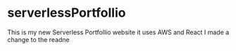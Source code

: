 # serverlessPortfollio

This is my new Serverless Portfollio website it uses AWS and React
I made a change to the readne